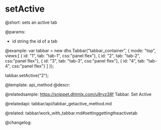 setActive
=============

@short: sets an active tab


@params:
- id 		string		the id of a tab



@example:
var tabbar = new dhx.Tabbar("tabbar_container", {
    mode: "top",            
    views:[
        { id: "1", tab: "tab-1", css:"panel flex"},
        { id: "2", tab: "tab-2", css:"panel flex"},
        { id: "3", tab: "tab-3", css:"panel flex"},
        { id: "4", tab: "tab-4", css:"panel flex"}
    ]
});
 
tabbar.setActive("2");


@template: api_method
@descr:

@relatedsample: https://snippet.dhtmlx.com/u9ryz38f	Tabbar. Set Active

@relatedapi: tabbar/api/tabbar_getactive_method.md

@related: tabbar/work_with_tabbar.md#settinggettingtheactivetab

@changelog:


